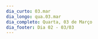 ```yaml
---
dia_curto: 03.mar
dia_longo: qua.03.mar
dia_completo: Quarta, 03 de Março
dia_footer: Dia 02 - 03/03
---
```

